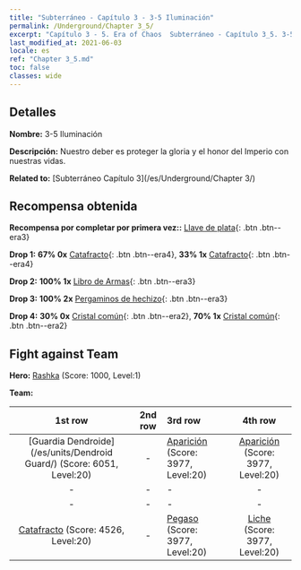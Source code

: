```yaml
---
title: "Subterráneo - Capítulo 3 - 3-5 Iluminación"
permalink: /Underground/Chapter 3_5/
excerpt: "Capítulo 3 - 5. Era of Chaos  Subterráneo - Capítulo 3_5. 3-5 Iluminación"
last_modified_at: 2021-06-03
locale: es
ref: "Chapter 3_5.md"
toc: false
classes: wide
---
```


## Detalles

 **Nombre:** 3-5 Iluminación

 **Descripción:** Nuestro deber es proteger la gloria y el honor del Imperio con nuestras vidas.

 **Related to:** [Subterráneo Capítulo 3](/es/Underground/Chapter 3/)

## Recompensa obtenida

 **Recompensa por completar por primera vez::** [Llave de plata](/ItemsES/con_693/){: .btn .btn--era3}

 **Drop 1:** **67% 0x** [Catafracto](/ItemsES/unt_195/){: .btn .btn--era4}, **33% 1x** [Catafracto](/ItemsES/unt_195/){: .btn .btn--era4}

 **Drop 2:** **100% 1x** [Libro de Armas](/ItemsES/mat_18/){: .btn .btn--era3}

 **Drop 3:** **100% 2x** [Pergaminos de hechizo](/ItemsES/con_694/){: .btn .btn--era3}

 **Drop 4:** **30% 0x** [Cristal común](/ItemsES/mat_11/){: .btn .btn--era2}, **70% 1x** [Cristal común](/ItemsES/mat_11/){: .btn .btn--era2}


## Fight against Team
 **Hero:** [Rashka](/es/heroes/Rashka/) (Score: 1000, Level:1)

 **Team:**


  | 1st row | 2nd row | 3rd row | 4th row |
  |:----:|:----:|:----|:----:|
  | [Guardia Dendroide](/es/units/Dendroid Guard/) (Score: 6051, Level:20)  | - | [Aparición](/es/units/Wight/) (Score: 3977, Level:20)  | [Aparición](/es/units/Wight/) (Score: 3977, Level:20)  |
  | - | - | - | - |
  | - | - | - | - |
  | [Catafracto](/es/units/Cavalier/) (Score: 4526, Level:20)  | - | [Pegaso](/es/units/Pegasus/) (Score: 3977, Level:20)  | [Liche](/es/units/Lich/) (Score: 3977, Level:20)  |


